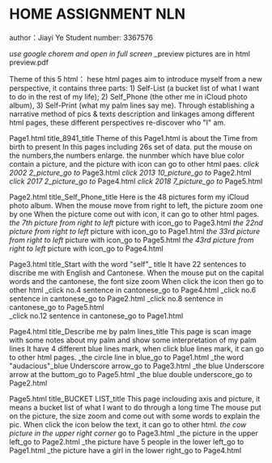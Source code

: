 # HOME ASSIGNMENT NLN
author：Jiayi Ye
Student number: 3367576

_use google chorem and open in full screen_
_preview pictures are in html preview.pdf


Theme of this 5 html：
hese html pages aim to introduce myself from a new perspective, it contains three parts: 1) Self-List (a bucket list of what I want to do in the rest of my life); 2) Self_Phone (the other me in iCloud photo album), 3) Self-Print (what my palm lines say me). Through establishing a narrative method of pics & texts description and linkages among different html pages, these different perspectives re-discover who "I" am.



Page1.html  title_8941_title
Theme of this Page1.html is about the Time from birth to present
In this pages including 26s set of data. put the mouse on the numbers,the numbers enlarge.
the nunmber which have blue color contain a picture, and the picture with icon can go to other html paes.
_click 2002 2_picture_go to_ Page3.html
_click 2013 10_picture_go to_ Page2.html
_click 2017 2_picture_go to_ Page4.html
_click 2018 7_picture_go to_ Page5.html


Page2.html  title_Self_Phone_title
Here is the 48 pictures form my iCloud photo album. When the mouse move from right to left, the picture zoom one by one
When the picture come out with icon, it can go to other html pages.
_the 7th picture from right to left_ picture with icon_go to Page3.html
_the 22nd picture from right to left_ picture with icon_go to Page1.html
_the 33rd picture from right to left_ picture with icon_go to Page5.html
_the 43rd picture from right to left_ picture with icon_go to Page4.html


Page3.html  title_Start with the word "self"_ title
It have 22 sentences to discribe me with English and Cantonese. 
When the mouse put on the capital words and the cantonese, the font size zoom
When click the icon then go to other html
_click no.4 sentence in cantonese_go to Page4.html
_click no.6 sentence in cantonese_go to Page2.html
_click no.8 sentence in cantonese_go to Page5.html  
_click no.12 sentence in cantonese_go to Page1.html


Page4.html  title_Describe me by palm lines_title
This page is scan image with some notes about my palm and show some interpretation of my palm lines
It have 4 different blue lines mark, when click blue lines mark, it can go to other html pages.
_the circle line in blue_go to Page1.html
_the word "audacious"_blue Underscore arrow_go to Page3.html
_the blue Underscore arrow at the buttom_go to Page5.html
_the blue double underscore_go to Page2.html


Page5.html  title_BUCKET LIST_title
This page inclouding axis and picture, it means a bucket list of what I want to do through a long time 
The mouse put on the picture, the size zoom and come out with some words to explain the pic.
When click the icon below the text, it can go to other html.
_the cow picture in the upper right corner_ go to Page3.html
_the picture in the upper left_go to Page2.html
_the picture have 5 people in the lower left_go to Page1.html
_the picture have a girl in the lower right_go to Page4.html



